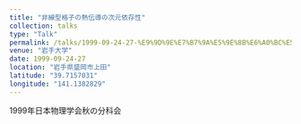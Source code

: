 ```yaml
---
title: "非線型格子の熱伝導の次元依存性"
collection: talks
type: "Talk"
permalink: /talks/1999-09-24-27-%E9%9D%9E%E7%B7%9A%E5%9E%8B%E6%A0%BC%E5%AD%90%E3%81%AE%E7%86%B1%E4%BC%9D%E5%B0%8E%E3%81%AE%E6%AC%A1%E5%85%83%E4%BE%9D%E5%AD%98%E6%80%A7
venue: "岩手大学"
date: 1999-09-24-27
location: "岩手県盛岡市上田"
latitude: "39.7157031"
longitude: "141.1382829"
---
```


1999年日本物理学会秋の分科会
